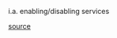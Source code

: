 i.a. enabling/disabling services


[source](https://www.howtogeek.com/405806/windows-task-manager-the-complete-guide/)